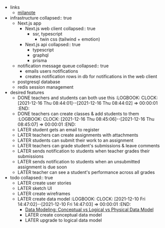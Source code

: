 - links
	- [milanote](https://app.milanote.com/1MWRjm18rVBz14/lms)
- infrastructure
  collapsed:: true
	- Next.js app
		- Next.js web client
		  collapsed:: true
			- ssr, typescript
				- twin css (tailwind + emotion)
		- Next.js api
		  collapsed:: true
			- typescript
			- graphql
			- prisma
	- notification message queue
	  collapsed:: true
		- emails users notifications
		- creates notification rows in db for notifications in the web client
	- postgresql database
	- redis session management
- desired features
	- DONE teachers and students can both use this
	  :LOGBOOK:
	  CLOCK: [2021-12-16 Thu 08:44:01]--[2021-12-16 Thu 08:44:02] =>  00:00:01
	  :END:
	- DONE teachers can create classes & add students to them
	  :LOGBOOK:
	  CLOCK: [2021-12-16 Thu 08:45:06]--[2021-12-16 Thu 08:45:07] =>  00:00:01
	  :END:
	- LATER student gets an email to register
	- LATER teachers can create assignments with attachments
	- LATER students can submit their work to an assignment
	- LATER teachers can grade student's submissions & leave comments
	- LATER sends notification to students when teacher grades their submissions
	- LATER sends notification to students when an unsubmitted assignment is due soon
	- LATER teacher can see a student's performance across all grades
- todo
  collapsed:: true
	- LATER create user stories
	- LATER sketch UI
	- LATER create wireframes
	- LATER create data model
	  :LOGBOOK:
	  CLOCK: [2021-12-10 Fri 14:47:02]--[2021-12-10 Fri 14:47:03] =>  00:00:01
	  :END:
		- [Data Modeling: Conceptual vs Logical vs Physical Data Model](https://online.visual-paradigm.com/knowledge/visual-modeling/conceptual-vs-logical-vs-physical-data-model/)
		- LATER create conceptual data model
		- LATER upgrade to logical data model